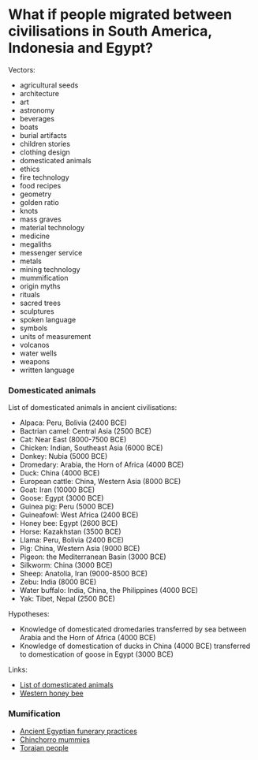 # What if people migrated between civilisations in South America, Indonesia and Egypt?

Vectors:

- agricultural seeds
- architecture
- art
- astronomy
- beverages
- boats
- burial artifacts
- children stories
- clothing design
- domesticated animals
- ethics
- fire technology
- food recipes
- geometry
- golden ratio
- knots
- mass graves
- material technology
- medicine
- megaliths
- messenger service
- metals
- mining technology
- mummification
- origin myths
- rituals
- sacred trees
- sculptures
- spoken language
- symbols
- units of measurement
- volcanos
- water wells
- weapons
- written language

### Domesticated animals

List of domesticated animals in ancient civilisations:

- Alpaca: Peru, Bolivia (2400 BCE)
- Bactrian camel: Central Asia (2500 BCE)
- Cat: Near East (8000-7500 BCE)
- Chicken: Indian, Southeast Asia (6000 BCE)
- Donkey: Nubia (5000 BCE)
- Dromedary: Arabia, the Horn of Africa (4000 BCE)
- Duck: China (4000 BCE)
- European cattle: China, Western Asia (8000 BCE)
- Goat: Iran (10000 BCE)
- Goose: Egypt (3000 BCE)
- Guinea pig: Peru (5000 BCE)
- Guineafowl: West Africa (2400 BCE)
- Honey bee: Egypt (2600 BCE)
- Horse: Kazakhstan (3500 BCE)
- Llama: Peru, Bolivia (2400 BCE)
- Pig: China, Western Asia (9000 BCE)
- Pigeon: the Mediterranean Basin (3000 BCE)
- Silkworm: China (3000 BCE)
- Sheep: Anatolia, Iran (9000-8500 BCE)
- Zebu: India (8000 BCE)
- Water buffalo: India, China, the Philippines (4000 BCE)
- Yak: Tibet, Nepal (2500 BCE)

Hypotheses:

- Knowledge of domesticated dromedaries transferred by sea between Arabia and the Horn of Africa (4000 BCE)
- Knowledge of domestication of ducks in China (4000 BCE) transferred to domestication of goose in Egypt (3000 BCE)

Links:

- [List of domesticated animals](https://en.wikipedia.org/wiki/List_of_domesticated_animals)
- [Western honey bee](https://en.wikipedia.org/wiki/Western_honey_bee)

### Mumification

- [Ancient Egyptian funerary practices](https://en.wikipedia.org/wiki/Ancient_Egyptian_funerary_practices)
- [Chinchorro mummies](https://en.wikipedia.org/wiki/Chinchorro_mummies)
- [Torajan people](https://en.wikipedia.org/wiki/Torajan_people)
